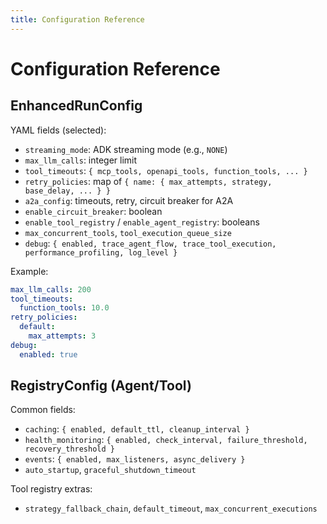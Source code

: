 ```yaml
---
title: Configuration Reference
---
```


# Configuration Reference

## EnhancedRunConfig

YAML fields (selected):

- `streaming_mode`: ADK streaming mode (e.g., `NONE`)
- `max_llm_calls`: integer limit
- `tool_timeouts`: `{ mcp_tools, openapi_tools, function_tools, ... }`
- `retry_policies`: map of `{ name: { max_attempts, strategy, base_delay, ... } }`
- `a2a_config`: timeouts, retry, circuit breaker for A2A
- `enable_circuit_breaker`: boolean
- `enable_tool_registry` / `enable_agent_registry`: booleans
- `max_concurrent_tools`, `tool_execution_queue_size`
- `debug`: `{ enabled, trace_agent_flow, trace_tool_execution, performance_profiling, log_level }`

Example:

```yaml
max_llm_calls: 200
tool_timeouts:
  function_tools: 10.0
retry_policies:
  default:
    max_attempts: 3
debug:
  enabled: true
```

## RegistryConfig (Agent/Tool)

Common fields:

- `caching`: `{ enabled, default_ttl, cleanup_interval }`
- `health_monitoring`: `{ enabled, check_interval, failure_threshold, recovery_threshold }`
- `events`: `{ enabled, max_listeners, async_delivery }`
- `auto_startup`, `graceful_shutdown_timeout`

Tool registry extras:

- `strategy_fallback_chain`, `default_timeout`, `max_concurrent_executions`


